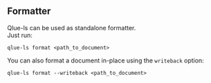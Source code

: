 ## Formatter

Qlue-ls can be used as standalone formatter.  
Just run:

```shell
qlue-ls format <path_to_document>
```

You can also format a document in-place using the `writeback` option:

```shell
qlue-ls format --writeback <path_to_document>
```


